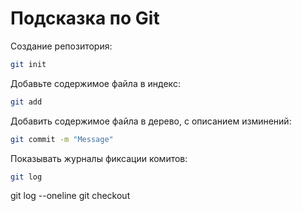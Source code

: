# Подсказка по Git

Создание репозитория:
```sh
git init
```

Добавьте содержимое файла в индекс:
```sh
git add
```

Добавить содержимое файла в дерево, с описанием изминений:
```sh
git commit -m "Message"
```

Показывать журналы фиксации комитов:
```sh
git log 
```

git log --oneline
git checkout